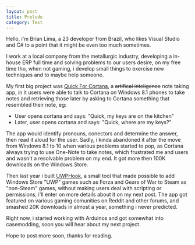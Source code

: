 ```yaml
---
layout: post
title: Prelude
category: Text
---
```


Hello, i'm Brian Lima, a 23 developer from Brazil, who likes Visual Studio and C# to a point that it might be even too much sometimes.

I work at a local company from the metallurgic industry, developing a in-house ERP full time and solving problems to our users desire, on my free time tho, when not gaming, i develop small things to exercise new techniques and to maybe help someone.

My first big project was [Quick For Cortana](https://github.com/BrianLima/CortanaQuick), a ~~artifical inteligence~~ note taking app, in it users were able to talk to Cortana on Windows 8.1 phones to take notes and retrieving those later by asking to Cortana something that resembled their note, eg: 

- User opens cortana and says: "Quick, my keys are on the kitchen"
- Later, user opens cortana and says: "Quick, where are my keys?"

The app would identify pronouns, conectors and determine the answer, then read it aloud for the user. Sadly, i kinda abandoned it after the move from Windows 8.1 to 10 when various problems started to pop, as Cortana always trying to use One-Note to take notes, which frustrated me and users and wasn't a resolvable problem on my end. It got more then 100K downloads on the Windows Store. 

Then last year i built [UWPHook](https://github.com/BrianLima/UWPHook), a small tool that made possible to add Windows Store "UWP" games such as Forza and Gears of War to Steam as "non-Steam" games, without making users deal with scripting or permissions, i'll enter on more details about it on my next post. The app got featured on various gaming comunities on Reddit and other forums, and smashed 20K downloads in almost a year, something i never predicted.

Right now, i started working with Arduinos and got somewhat into casemodding, soon you will hear about my next project.

Hope to post more soon, thanks for reading.